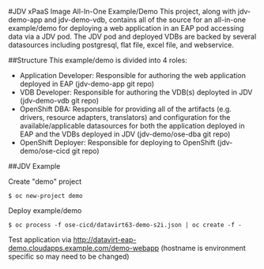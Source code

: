 #JDV xPaaS Image All-In-One Example/Demo
This project, along with jdv-demo-app and jdv-demo-vdb, contains all of the source for an all-in-one example/demo for deploying a
web application in an EAP pod accessing data via a JDV pod. The JDV pod and deployed VDBs are backed by several datasources including postgresql, flat file, 
excel file, and webservice.

##Structure
This example/demo is divided into 4 roles:
 * Application Developer: Responsible for authoring the web application deployed in EAP (jdv-demo-app git repo)
 * VDB Developer: Responsible for authoring the VDB(s) deployted in JDV (jdv-demo-vdb git repo)
 * OpenShift DBA: Responsible for providing all of the artifacts (e.g. drivers, resource adapters, translators) and configuration for the available/applicable datasources for both
the application deployed in EAP and the VDBs deployed in JDV (jdv-demo/ose-dba git repo)
 * OpenShift Deployer: Responsible for deploying to OpenShift (jdv-demo/ose-cicd git repo)

##JDV Example

Create "demo" project

```
$ oc new-project demo
```

Deploy example/demo

```
$ oc process -f ose-cicd/datavirt63-demo-s2i.json | oc create -f -
```

Test application via http://datavirt-eap-demo.cloudapps.example.com/demo-webapp (hostname is environment specific so may need to be changed)
